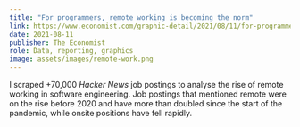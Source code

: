 ```yaml
---
title: "For programmers, remote working is becoming the norm"
link: https://www.economist.com/graphic-detail/2021/08/11/for-programmers-remote-working-is-becoming-the-norm
date: 2021-08-11
publisher: The Economist
role: Data, reporting, graphics
image: assets/images/remote-work.png
---
```


I scraped +70,000 *Hacker News* job postings to analyse the rise of remote working in software engineering. Job postings that mentioned remote were on the rise before 2020 and have more than doubled since the start of the pandemic, while onsite positions have fell rapidly.